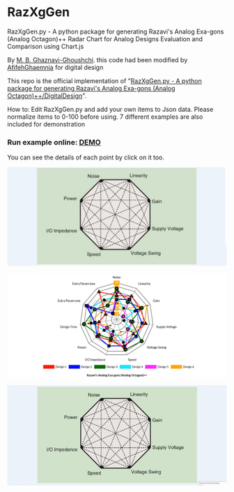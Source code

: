 # RazXgGen

RazXgGen.py - A python package for generating Razavi's Analog Exa-gons (Analog Octagon)++ 
Radar Chart for Analog Designs Evaluation and Comparison using Chart.js

By [M. B. Ghaznavi-Ghoushchi](https://github.com/ghoushchi).
this code had been modified by [AfifehGhaemnia](https://github.com/AfifehGhaemnia)   for digital design

This repo is the official implementation of "[RazXgGen.py - A python package for generating Razavi's Analog Exa-gons (Analog Octagon)++/DigitalDesign](https://github.com/yarpose/YARPOSE.RazXgGen)".

How to:
Edit RazXgGen.py and add your own items to Json data.
Please normalize items to 0-100 before using.
7 different examples are also included for demonstration

### Run example online: [DEMO]([(https://github.com/AfifehGhaemnia/YARPOSE.RazXgGen/blob/master/html/index6.html)])

You can see the details of each point by click on it too.

![Conventional](video/octagon.png)

![Xagon](video/Xagon.png)


![Xagon](video/RazXgGen.gif)

